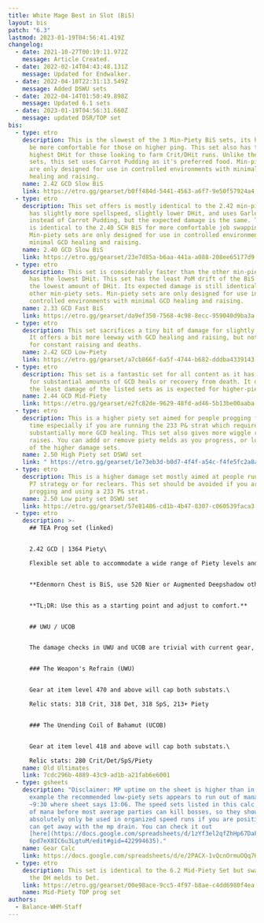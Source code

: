 ```yaml
---
title: White Mage Best in Slot (BiS)
layout: bis
patch: "6.3"
lastmod: 2023-01-19T04:56:41.419Z
changelog:
  - date: 2021-10-27T00:19:11.972Z
    message: Article Created.
  - date: 2022-02-14T04:43:48.131Z
    message: Updated for Endwalker.
  - date: 2022-04-10T22:31:13.549Z
    message: Added DSWU sets
  - date: 2022-04-14T01:50:49.898Z
    message: Updated 6.1 sets
  - date: 2023-01-19T04:56:31.660Z
    message: updated DSR/TOP set
bis:
  - type: etro
    description: This is the slowest of the 3 Min-Piety BiS sets, its higher GCD may
      be more comfortable for those on higher ping. This set also has the
      highest DHit for those looking to farm Crit/DHit runs. Unlike the other
      sets, this set uses Carrot Pudding as it's preferred food. Min-piety sets
      are only designed for use in controlled environments with minimal GCD
      healing and raising.
    name: 2.42 GCD Slow BiS
    link: https://etro.gg/gearset/b0ff484d-5441-4563-a6f7-9e50f57924a4
  - type: etro
    description: This set offers is mostly identical to the 2.42 min-piety set but
      has slightly more spellspeed, slightly lower DHit, and uses Garlean Pizza
      instead of Carrot Pudding, but the expected damage is the same. This set
      is identical to the 2.40 SCH BiS for more comfortable job swapping.
      Min-piety sets are only designed for use in controlled environments with
      minimal GCD healing and raising.
    name: 2.40 GCD Slow BiS
    link: https://etro.gg/gearset/23e7d85a-b6aa-441a-a088-208ee65177d9
  - type: etro
    description: This set is considerably faster than the other min-piety sets and
      has the lowest DHit. This set has the least PoM drift of the BiS sets, but
      the lowest amount of DHit. Its expected damage is still identical to the
      other min-piety sets. Min-piety sets are only designed for use in
      controlled environments with minimal GCD healing and raising.
    name: 2.33 GCD Fast BiS
    link: https://etro.gg/gearset/da9ef350-7568-4c98-8ecc-959040d9ba3a
  - type: etro
    description: This set sacrifices a tiny bit of damage for slightly more piety.
      It offers a bit more leeway with GCD healing and raising, but not enough
      for constant raising and deaths.
    name: 2.42 GCD Low-Piety
    link: https://etro.gg/gearset/a7cb866f-6a5f-4744-b682-dddba4339143
  - type: etro
    description: This set is a fantastic set for all content as it has enough piety
      for substantial amounts of GCD heals or recovery from death. It does have
      the least damage of the listed sets as is expected for higher-piety sets.
    name: 2.44 GCD Mid-Piety
    link: https://etro.gg/gearset/e2fc82de-9629-48fd-ad46-5b13be00aaba
  - type: etro
    description: This is a higher piety set aimed for people progging for the first
      time especially if you are running the 233 P& strat which requires
      substantially more GCD healing. This set also gives more wiggle room for
      raises. You can addd or remove piety melds as you progress, or look to one
      of the higher damage sets.
    name: 2.50 High Piety set DSWU set
    link: " https://etro.gg/gearset/1e73eb3d-b0d7-4f4f-a54c-f4fe5fc2a8ad"
  - type: etro
    description: This is a higher damage set mostly aimed at people running the 611
      P7 strategy or for reclears. This set should be avoided if you are
      progging and using a 233 P& strat.
    name: 2.50 Low piety set DSWU set
    link: https://etro.gg/gearset/57e81486-cd1b-4b47-8307-c060539faca3
  - type: etro
    description: >-
      ## TEA Prog set (linked)


      2.42 GCD | 1364 Piety\

      Flexible set able to accommodate a wide range of Piety levels and two different GCDs. Standard setup uses Smoked Chicken for 2.42, you can use Twilight Popoto Salad for 2.41 or Golden Pineapple Juice for some extra Piety. You can put Piety instead of Det on Relic if desired (in any amount you want) and the Piety melds can be stripped out for Det/DH if you feel you want to go lower. (Existing Det melds can be swapped to DH too).  


      **Edenmorn Chest is BiS, use 520 Nier or Augmented Deepshadow otherwise.**  


      **TL;DR: Use this as a starting point and adjust to comfort.**


      ## UWU / UCOB


      The damage checks in UWU and UCOB are trivial with current gear, food and potions. The biggest gear upgrade **by far** is the 515 or 535 relic, as you can cap multiple substats, but again they are hardly required.  I personally recommend 1k+ Piety for prog, with your remaining gear prioritizing Crit > Det/SpS wherever possible.  Don't worry about getting perfect stats, they won't make a difference for anything but rank one.


      ### The Weapon's Refrain (UWU)


      Gear at item level 470 and above will cap both substats.\

      Relic stats: 318 Crit, 318 Det, 318 SpS, 213+ Piety


      ### The Unending Coil of Bahamut (UCOB)


      Gear at item level 418 and above will cap both substats.\

      Relic stats: 280 Crit/Det/SpS/Piety
    name: Old Ultimates
    link: 7cdc296b-4889-43c9-ad1b-a21fab6e6001
  - type: gsheets
    description: "Disclaimer: MP uptime on the sheet is higher than in reality, for
      example the recommended low-piety sets appears to run out of mana around
      ~9:30 where sheet says 13:06. The speed sets listed in this calc run out
      of mana before most average parties can kill bosses, so they should
      absolutely only be used in organized speed runs if you are positive you
      can get away with the mp drain. You can check it out
      [here](https://docs.google.com/spreadsheets/d/1zYf3el2qfZhHp67DaF4d8U2PkH\
      6pd7eX8IC6u3LgtuM/edit#gid=422994635)."
    name: Gear Calc
    link: https://docs.google.com/spreadsheets/d/e/2PACX-1vQcnOrmuOQq7HoMIfiJZwdY9GuUCUGD1BmFaHWpSWupXVUkHvOxWrCWExav6CAFhNrJ_7-dEMcc-MAP/pubhtml
  - type: etro
    description: This set is identical to the 6.2 Mid-Piety Set but swaps most of
      the DH melds to Det.
    link: https://etro.gg/gearset/00e98ace-9cc5-4f97-b8ae-c4dd6980f4ea
    name: Mid-Piety TOP prog set
authors:
  - Balance-WHM-Staff
---
```

